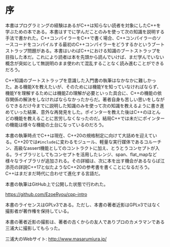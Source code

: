 # 序

本書はプログラミングの経験はあるがC++は知らない読者を対象にしたC++を学ぶための本である。本書はすでに学んだことのみを使って次の知識を説明する手法で書かれた。C++コンパイラーをC++で書く場合、C++コンパイラーのソースコードをコンパイルする最初のC++コンパイラーをどうするかというブートストラップ問題がある。本書はいわばC++における知識のブートストラップを目指した本だ。これにより読者は本を先頭から読んでいけば、まだ学んでいない概念が突如として無説明のまま使われて混乱することなく読み進むことができるだろう。

C++知識のブートストラップを意識した入門書の執筆はなかなかに難しかった。ある機能Xを教えたいが、そのためには機能Yを知っていなければならず、機能Yを理解するためには機能Zの理解が必要といった具合に、C++の機能の依存関係の解決をしなければならなかったからだ。著者自身も苦しい思いをしながらできるだけ今までに説明した知識のみを使って次の知識を教えるように書き進めていった結果、意外な再発見をした。ポインターを教えた後はC++のほとんどの機能を教えることに苦労しなくなったのだ。結局C++では未だにポインターの機能は様々な機能の土台になっているのだろう。


本書の執筆時点でC++は現在、C++20の規格制定に向けて大詰めを迎えている。C++20では`#include`に変わるモジュール、軽量な実行媒体であるコルーチン、高級なassert機能としてのコントラクトに加え、とうとうコンセプトが入る。ライブラリとしてもコンセプトを活用したレンジ、span、flat_mapなど様々なライブラリが追加される。その詳細は、次に本を出す機会があるならば江添亮の詳説C++17と似たようなC++20の参考書を書くことになるだろう。C++はまだまだ時代に合わせて進化する言語だ。


本書の執筆はGitHub上で公開した状態で行われた。

<https://github.com/EzoeRyou/cpp-intro>

本書のライセンスはGPLv3である。ただし、本書の著者近影はGPLv3ではなく撮影者が著作権を保持している。


本書の著者近影の撮影は、著者の古くからの友人でありプロのカメラマンである三浦大に撮影してもらった。

三浦大のWebサイト: <http://www.masarumiura.jp/>
